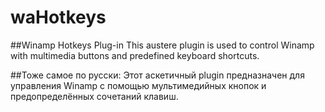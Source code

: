 # waHotkeys
##Winamp Hotkeys Plug-in
This austere plugin is used to control Winamp with multimedia buttons and predefined keyboard shortcuts.

##Тоже самое по русски:
Этот аскетичный plugin предназначен для управления Winamp с помощью мультимедийных кнопок и предопределённых сочетаний клавиш.
